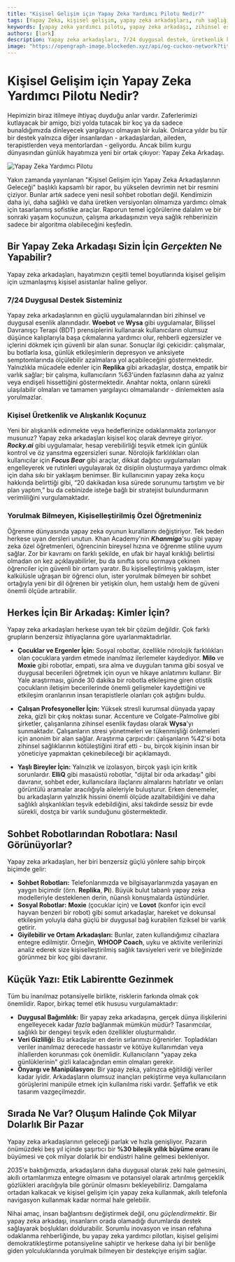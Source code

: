 ```yaml
---
title: "Kişisel Gelişim için Yapay Zeka Yardımcı Pilotu Nedir?"
tags: [Yapay Zeka, kişisel gelişim, yapay zeka arkadaşları, ruh sağlığı, üretkenlik, eğitim]
keywords: [yapay zeka yardımcı pilotu, yapay zeka arkadaşı, zihinsel esenlik, üretkenlik koçu, kişiselleştirilmiş öğrenme, etik yapay zeka]
authors: [lark]
description: Yapay zeka arkadaşları, 7/24 duygusal destek, üretkenlik koçluğu ve kişiselleştirilmiş özel ders sunarak kişisel gelişimi dönüştürüyor. Bu araçların etik hususları göz önünde bulundurarak ruh sağlığını, eğitimi ve profesyonel yaşamı nasıl yeniden şekillendirdiğini keşfedin.
image: "https://opengraph-image.blockeden.xyz/api/og-cuckoo-network?title=Kişisel%20Gelişim%20için%20Yapay%20Zeka%20Yardımcı%20Pilotu%20Nedir"
---
```


# Kişisel Gelişim için Yapay Zeka Yardımcı Pilotu Nedir?

Hepimizin biraz itilmeye ihtiyaç duyduğu anlar vardır. Zaferlerimizi kutlayacak bir amigo, bizi yolda tutacak bir koç ya da sadece bunaldığımızda dinleyecek yargılayıcı olmayan bir kulak. Onlarca yıldır bu tür bir destek yalnızca diğer insanlardan - arkadaşlardan, aileden, terapistlerden veya mentorlardan - geliyordu. Ancak bilim kurgu dünyasından günlük hayatımıza yeni bir ortak çıkıyor: Yapay Zeka Arkadaşı.

![Yapay Zeka Yardımcı Pilotu](https://opengraph-image.blockeden.xyz/api/og-cuckoo-network?title=What%20is%20an%20AI%20Co-Pilot%20for%20Personal%20Growth)

Yakın zamanda yayınlanan "Kişisel Gelişim için Yapay Zeka Arkadaşlarının Geleceği" başlıklı kapsamlı bir rapor, bu yükselen devrimin net bir resmini çiziyor. Bunlar artık sadece yeni nesil sohbet robotları değil. Kendimizin daha iyi, daha sağlıklı ve daha üretken versiyonları olmamıza yardımcı olmak için tasarlanmış sofistike araçlar. Raporun temel içgörülerine dalalım ve bir sonraki yaşam koçunuzun, çalışma arkadaşınızın veya sağlık rehberinizin sadece bir algoritma olabileceğini keşfedin.

## Bir Yapay Zeka Arkadaşı Sizin İçin *Gerçekten* Ne Yapabilir?

Yapay zeka arkadaşları, hayatımızın çeşitli temel boyutlarında kişisel gelişim için uzmanlaşmış kişisel asistanlar haline geliyor.

### 7/24 Duygusal Destek Sisteminiz

Yapay zeka arkadaşlarının en güçlü uygulamalarından biri zihinsel ve duygusal esenlik alanındadır. **Woebot** ve **Wysa** gibi uygulamalar, Bilişsel Davranışçı Terapi (BDT) prensiplerini kullanarak kullanıcıların olumsuz düşünce kalıplarıyla başa çıkmalarına yardımcı olur, rehberli egzersizler ve içlerini dökmek için güvenli bir alan sunar. Sonuçlar ilgi çekicidir: çalışmalar, bu botlarla kısa, günlük etkileşimlerin depresyon ve anksiyete semptomlarında ölçülebilir azalmalara yol açabileceğini göstermektedir. Yalnızlıkla mücadele edenler için **Replika** gibi arkadaşlar, dostça, empatik bir varlık sağlar; bir çalışma, kullanıcıların %63'ünden fazlasının daha az yalnız veya endişeli hissettiğini göstermektedir. Anahtar nokta, onların sürekli ulaşılabilir olmaları ve tamamen yargılayıcı olmamalarıdır - dinlemekten asla yorulmazlar.

### Kişisel Üretkenlik ve Alışkanlık Koçunuz

Yeni bir alışkanlık edinmekte veya hedeflerinize odaklanmakta zorlanıyor musunuz? Yapay zeka arkadaşları kişisel koç olarak devreye giriyor. ***Rocky.ai*** gibi uygulamalar, hesap verebilirliği teşvik etmek için günlük kontrol ve öz yansıtma egzersizleri sunar. Nörolojik farklılıkları olan kullanıcılar için ***Focus Bear*** gibi araçlar, dikkat dağıtıcı uygulamaları engelleyerek ve rutinleri uygulayarak öz disiplin oluşturmaya yardımcı olmak için daha sıkı bir yaklaşım benimser. Bir kullanıcının yapay zeka koçu hakkında belirttiği gibi, “20 dakikadan kısa sürede sorunumu tartıştım ve bir plan yaptım,” bu da cebinizde isteğe bağlı bir stratejist bulundurmanın verimliliğini vurgulamaktadır.

### Yorulmak Bilmeyen, Kişiselleştirilmiş Özel Öğretmeniniz

Öğrenme dünyasında yapay zeka oyunun kurallarını değiştiriyor. Tek beden herkese uyan dersleri unutun. Khan Academy'nin ***Khanmigo***'su gibi yapay zeka özel öğretmenleri, öğrencinin bireysel hızına ve öğrenme stiline uyum sağlar. Zor bir kavramı on farklı şekilde, en ufak bir hayal kırıklığı belirtisi olmadan on kez açıklayabilirler, bu da sınıfta soru sormaya çekinen öğrenciler için güvenli bir ortam yaratır. Bu kişiselleştirilmiş yaklaşım, ister kalkülüsle uğraşan bir öğrenci olun, ister yorulmak bilmeyen bir sohbet ortağıyla yeni bir dil öğrenen bir yetişkin olun, hem ustalığı hem de güveni önemli ölçüde artırabilir.

## Herkes İçin Bir Arkadaş: Kimler İçin?

Yapay zeka arkadaşları herkese uyan tek bir çözüm değildir. Çok farklı grupların benzersiz ihtiyaçlarına göre uyarlanmaktadırlar.

*   **Çocuklar ve Ergenler İçin:** Sosyal robotlar, özellikle nörolojik farklılıkları olan çocuklara yardım etmede inanılmaz ilerlemeler kaydediyor. **Milo** ve **Moxie** gibi robotlar, empati, sıra alma ve duyguları tanıma gibi sosyal ve duygusal becerileri öğretmek için oyun ve hikaye anlatımını kullanır. Bir Yale araştırması, günde 30 dakika bir robotla etkileşime giren otistik çocukların iletişim becerilerinde önemli gelişmeler kaydettiğini ve etkileşim oranlarının insan terapistlerle olanları çok aştığını buldu.

*   **Çalışan Profesyoneller İçin:** Yüksek stresli kurumsal dünyada yapay zeka, gizli bir çıkış noktası sunar. Accenture ve Colgate-Palmolive gibi şirketler, çalışanlarına zihinsel esenlik faydası olarak **Wysa**'yı sunmaktadır. Çalışanların stresi yönetmeleri ve tükenmişliği önlemeleri için anonim bir alan sağlar. Araştırma çarpıcıdır: çalışanların %42'si bota zihinsel sağlıklarının kötüleştiğini itiraf etti - bu, birçok kişinin insan bir yöneticiye yapmaktan çekinebileceği bir açıklamaydı.

*   **Yaşlı Bireyler İçin:** Yalnızlık ve izolasyon, birçok yaşlı için kritik sorunlardır. **ElliQ** gibi masaüstü robotlar, "dijital bir oda arkadaşı" gibi davranır, sohbet eder, kullanıcılara ilaçlarını almalarını hatırlatır ve onları görüntülü aramalar aracılığıyla aileleriyle buluşturur. Erken denemeler, bu arkadaşların yalnızlık hissini önemli ölçüde azaltabildiğini ve daha sağlıklı alışkanlıkları teşvik edebildiğini, aksi takdirde sessiz bir evde sürekli, dostça bir varlık sunduğunu göstermektedir.

## Sohbet Robotlarından Robotlara: Nasıl Görünüyorlar?

Yapay zeka arkadaşları, her biri benzersiz güçlü yönlere sahip birçok biçimde gelir:

*   **Sohbet Robotları:** Telefonlarımızda ve bilgisayarlarımızda yaşayan en yaygın biçimdir (örn. **Replika**, **Pi**). Büyük bulut tabanlı yapay zeka modelleriyle desteklenen derin, nüanslı konuşmalarda üstündürler.
*   **Sosyal Robotlar:** **Moxie** (çocuklar için) ve **Lovot** (konfor için evcil hayvan benzeri bir robot) gibi somut arkadaşlar, hareket ve dokunsal etkileşim yoluyla daha güçlü bir duygusal bağ kurabilen fiziksel bir varlık getirir.
*   **Giyilebilir ve Ortam Arkadaşları:** Bunlar, zaten kullandığımız cihazlara entegre edilmiştir. Örneğin, **WHOOP Coach**, uyku ve aktivite verilerinizi analiz ederek size kişiselleştirilmiş sağlık tavsiyeleri verir ve bileğinizde görünmez bir koç gibi davranır.

## Küçük Yazı: Etik Labirentte Gezinmek

Tüm bu inanılmaz potansiyelle birlikte, risklerin farkında olmak çok önemlidir. Rapor, birkaç temel etik hususu vurgulamaktadır:

*   **Duygusal Bağımlılık:** Bir yapay zeka arkadaşına, gerçek dünya ilişkilerini engelleyecek kadar *fazla* bağlanmak mümkün müdür? Tasarımcılar, sağlıklı bir dengeyi teşvik eden özellikler oluşturmalıdır.
*   **Veri Gizliliği:** Bu arkadaşlar en derin sırlarımızı öğrenirler. Topladıkları veriler inanılmaz derecede hassastır ve kötüye kullanımdan veya ihlallerden korunması çok önemlidir. Kullanıcıların "yapay zeka günlüklerinin" gizli kalacağından emin olmaları gerekir.
*   **Önyargı ve Manipülasyon:** Bir yapay zeka, yalnızca eğitildiği veriler kadar iyidir. Arkadaşların olumsuz inançları pekiştirme veya kullanıcıların görüşlerini manipüle etmek için kullanılma riski vardır. Şeffaflık ve etik tasarım vazgeçilmezdir.

## Sırada Ne Var? Oluşum Halinde Çok Milyar Dolarlık Bir Pazar

Yapay zeka arkadaşlarının geleceği parlak ve hızla genişliyor. Pazarın önümüzdeki beş yıl içinde şaşırtıcı bir **%30 bileşik yıllık büyüme oranı** ile büyümesi ve çok milyar dolarlık bir endüstri haline gelmesi bekleniyor.

2035'e baktığımızda, arkadaşların daha duygusal olarak zeki hale gelmesini, akıllı ortamlarımıza entegre olmasını ve potansiyel olarak artırılmış gerçeklik gözlükleri aracılığıyla bile görünür olmasını bekleyebiliriz. Damgalama ortadan kalkacak ve kişisel gelişim için yapay zeka kullanmak, akıllı telefonla navigasyon kullanmak kadar normal hale gelebilir.

Nihai amaç, insan bağlantısını değiştirmek değil, onu *güçlendirmektir*. Bir yapay zeka arkadaşı, insanların orada olamadığı durumlarda destek sağlayarak boşlukları doldurabilir. Sorumlu inovasyon ve insan refahına odaklanma rehberliğinde, bu yapay zeka yardımcı pilotları, kişisel gelişimi demokratikleştirme potansiyeline sahiptir ve herkese daha iyi bir benliğe giden yolculuklarında yorulmak bilmeyen bir destekçiye erişim sağlar.